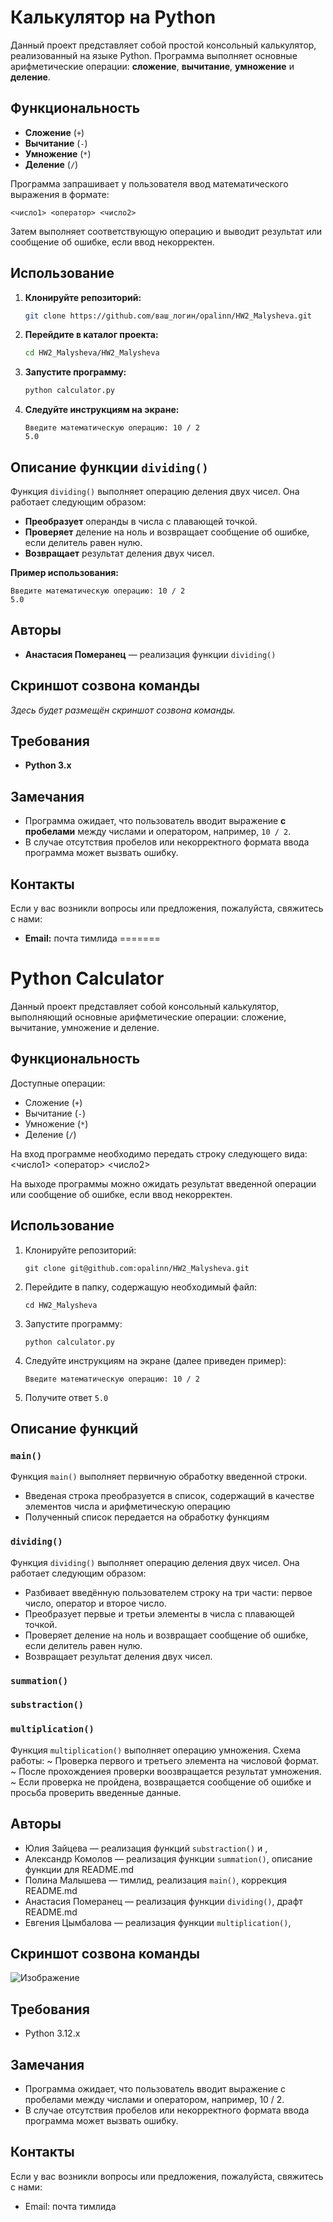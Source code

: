 
# Калькулятор на Python

Данный проект представляет собой простой консольный калькулятор, реализованный на языке Python. Программа выполняет основные арифметические операции: **сложение**, **вычитание**, **умножение** и **деление**.

## Функциональность

- **Сложение** (`+`)
- **Вычитание** (`-`)
- **Умножение** (`*`)
- **Деление** (`/`)

Программа запрашивает у пользователя ввод математического выражения в формате:

```
<число1> <оператор> <число2>
```

Затем выполняет соответствующую операцию и выводит результат или сообщение об ошибке, если ввод некорректен.

## Использование

1. **Клонируйте репозиторий:**

   ```bash
   git clone https://github.com/ваш_логин/opalinn/HW2_Malysheva.git
   ```

2. **Перейдите в каталог проекта:**

   ```bash
   cd HW2_Malysheva/HW2_Malysheva
   ```

3. **Запустите программу:**

   ```bash
   python calculator.py
   ```

4. **Следуйте инструкциям на экране:**

   ```
   Введите математическую операцию: 10 / 2
   5.0
   ```

## Описание функции `dividing()`

Функция `dividing()` выполняет операцию деления двух чисел. Она работает следующим образом:

- **Преобразует** операнды в числа с плавающей точкой.
- **Проверяет** деление на ноль и возвращает сообщение об ошибке, если делитель равен нулю.
- **Возвращает** результат деления двух чисел.

**Пример использования:**

```
Введите математическую операцию: 10 / 2
5.0
```

## Авторы

- **Анастасия Померанец** — реализация функции `dividing()`

## Скриншот созвона команды

*Здесь будет размещён скриншот созвона команды.*

## Требования

- **Python 3.x**

## Замечания

- Программа ожидает, что пользователь вводит выражение **с пробелами** между числами и оператором, например, `10 / 2`.
- В случае отсутствия пробелов или некорректного формата ввода программа может вызвать ошибку.

## Контакты

Если у вас возникли вопросы или предложения, пожалуйста, свяжитесь с нами:

- **Email:** почта тимлида
=======
# Python Calculator

Данный проект представляет собой консольный калькулятор, выполняющий основные арифметические операции: сложение, вычитание, умножение и деление.

## Функциональность

Доступные операции: 
- Сложение (`+`)
- Вычитание (`-`)
- Умножение (`*`)
- Деление (`/`)

На вход программе необходимо передать строку следующего вида: 
<число1> <оператор> <число2>

На выходе программы можно ожидать результат введенной операции или сообщение об ошибке, если ввод некорректен.

## Использование

1. Клонируйте репозиторий:
   
   `git clone git@github.com:opalinn/HW2_Malysheva.git`
   
3. Перейдите в папку, содержащую необходимый файл:
   
   `cd HW2_Malysheva`
   
5. Запустите программу:
   
   `python calculator.py`
   
7. Следуйте инструкциям на экране (далее приведен пример):
   
   `Введите математическую операцию: 10 / 2`

9. Получите ответ 
   `5.0`

## Описание функций 

### `main()`
Функция `main()` выполняет первичную обработку введенной строки. 

- Введеная строка преобразуется в список, содержащий в качестве элементов числа и арифметическую операцию
- Полученный список передается на обработку функциям

### `dividing()`

Функция `dividing()` выполняет операцию деления двух чисел. Она работает следующим образом:

- Разбивает введённую пользователем строку на три части: первое число, оператор и второе число.
- Преобразует первые и третьи элементы в числа с плавающей точкой.
- Проверяет деление на ноль и возвращает сообщение об ошибке, если делитель равен нулю.
- Возвращает результат деления двух чисел.

### `summation()`
### `substraction()`
### `multiplication()`
Функция `multiplication()` выполняет операцию умножения. Схема работы:
~ Проверка первого и третьего элемента на числовой формат.
~ После прохождениея проверки воозвращается результат умножения.
~ Если проверка не пройдена, возвращается сообщение об ошибке и просьба проверить введенные данные.

## Авторы

- Юлия Зайцева — реализация функций `substraction()` и ,
- Александр Комолов — реализация функции `summation()`, описание функции для README.md
- Полина Малышева — тимлид, реализация `main()`, коррекция README.md
- Анастасия Померанец — реализация функции `dividing()`, драфт README.md
- Евгения Цымбалова — реализация функции `multiplication()`,

## Скриншот созвона команды

![Изображение]()

## Требования

- Python 3.12.x

## Замечания

- Программа ожидает, что пользователь вводит выражение с пробелами между числами и оператором, например, 10 / 2.
- В случае отсутствия пробелов или некорректного формата ввода программа может вызвать ошибку.

## Контакты

Если у вас возникли вопросы или предложения, пожалуйста, свяжитесь с нами:

- Email: почта тимлида

